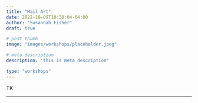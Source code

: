 ```yaml
---
title: "Mail Art"
date: 2022-10-09T10:30:04-04:00
author: "Susannah Fisher"
draft: true

# post thumb
image: "images/workshops/placeholder.jpeg"

# meta description
description: "this is meta description"

type: "workshops"
---
```


TK

---
